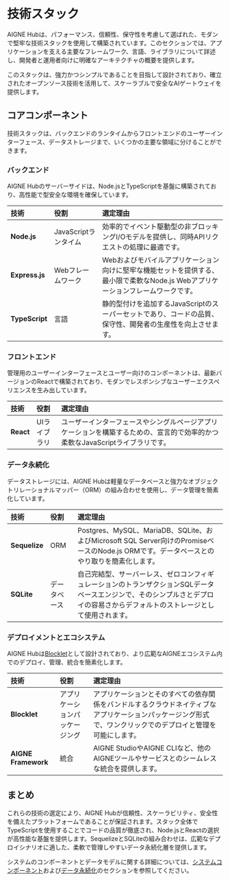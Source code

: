 # 技術スタック

AIGNE Hubは、パフォーマンス、信頼性、保守性を考慮して選ばれた、モダンで堅牢な技術スタックを使用して構築されています。このセクションでは、アプリケーションを支える主要なフレームワーク、言語、ライブラリについて詳述し、開発者と運用者向けに明確なアーキテクチャの概要を提供します。

このスタックは、強力かつシンプルであることを目指して設計されており、確立されたオープンソース技術を活用して、スケーラブルで安全なAIゲートウェイを提供します。

## コアコンポーネント

技術スタックは、バックエンドのランタイムからフロントエンドのユーザーインターフェース、データストレージまで、いくつかの主要な領域に分けることができます。

### バックエンド

AIGNE Hubのサーバーサイドは、Node.jsとTypeScriptを基盤に構築されており、高性能で型安全な環境を確保しています。

| 技術 | 役割 | 選定理由 |
| :--- | :--- | :--- |
| **Node.js** | JavaScriptランタイム | 効率的でイベント駆動型の非ブロッキングI/Oモデルを提供し、同時APIリクエストの処理に最適です。 |
| **Express.js** | Webフレームワーク | Webおよびモバイルアプリケーション向けに堅牢な機能セットを提供する、最小限で柔軟なNode.js Webアプリケーションフレームワークです。 |
| **TypeScript** | 言語 | 静的型付けを追加するJavaScriptのスーパーセットであり、コードの品質、保守性、開発者の生産性を向上させます。 |

### フロントエンド

管理用のユーザーインターフェースとユーザー向けのコンポーネントは、最新バージョンのReactで構築されており、モダンでレスポンシブなユーザーエクスペリエンスを生み出しています。

| 技術 | 役割 | 選定理由 |
| :--- | :--- | :--- |
| **React** | UIライブラリ | ユーザーインターフェースやシングルページアプリケーションを構築するための、宣言的で効率的かつ柔軟なJavaScriptライブラリです。 |

### データ永続化

データストレージには、AIGNE Hubは軽量なデータベースと強力なオブジェクトリレーショナルマッパー（ORM）の組み合わせを使用し、データ管理を簡素化しています。

| 技術 | 役割 | 選定理由 |
| :--- | :--- | :--- |
| **Sequelize** | ORM | Postgres、MySQL、MariaDB、SQLite、およびMicrosoft SQL Server向けのPromiseベースのNode.js ORMです。データベースとのやり取りを簡素化します。 |
| **SQLite** | データベース | 自己完結型、サーバーレス、ゼロコンフィギュレーションのトランザクションSQLデータベースエンジンで、そのシンプルさとデプロイの容易さからデフォルトのストレージとして使用されます。 |

### デプロイメントとエコシステム

AIGNE Hubは[Blocklet](https://blocklet.io)として設計されており、より広範なAIGNEエコシステム内でのデプロイ、管理、統合を簡素化します。

| 技術 | 役割 | 選定理由 |
| :--- | :--- | :--- |
| **Blocklet** | アプリケーションパッケージング | アプリケーションとそのすべての依存関係をバンドルするクラウドネイティブなアプリケーションパッケージング形式で、ワンクリックでのデプロイと管理を可能にします。 |
| **AIGNE Framework** | 統合 | AIGNE StudioやAIGNE CLIなど、他のAIGNEツールやサービスとのシームレスな統合を提供します。 |

## まとめ

これらの技術の選定により、AIGNE Hubが信頼性、スケーラビリティ、安全性を備えたプラットフォームであることが保証されます。スタック全体でTypeScriptを使用することでコードの品質が徹底され、Node.jsとReactの選択が高性能な基盤を提供します。SequelizeとSQLiteの組み合わせは、広範なデプロイシナリオに適した、柔軟で管理しやすいデータ永続化層を提供します。

システムのコンポーネントとデータモデルに関する詳細については、[システムコンポーネント](./architecture-system-components.md)および[データ永続化](./architecture-data-persistence.md)のセクションを参照してください。